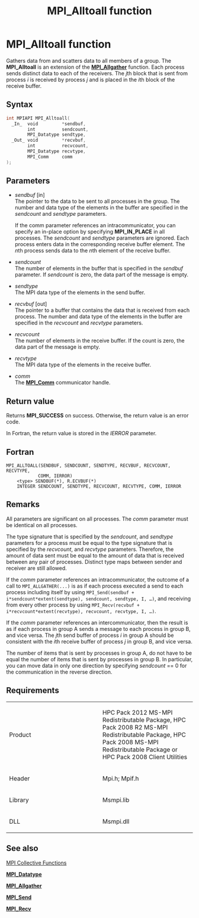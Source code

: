 ﻿---
title: MPI_Alltoall function
TOCTitle: MPI_Alltoall function
ms:assetid: 1fde8800-421a-45d3-ba4d-be0237003b61
ms:mtpsurl: https://msdn.microsoft.com/en-us/library/Dn473230(v=VS.85)
ms:contentKeyID: 59360776
ms.date: 03/28/2018
mtps_version: v=VS.85
f1_keywords:
- MPI_ALLTOALL
- mpif/MPI_Alltoall
- mpi/MPI_ALLTOALL
dev_langs:
- C++
- C
api_location:
- Msmpi.dll
api_name:
- MPI_Alltoall
api_type:
- DLLExport
product:
- Windows
topic_type:
- apiref
- kbSyntax
product_family_name: VS
ROBOTS: INDEX,FOLLOW
---

# MPI\_Alltoall function

Gathers data from and scatters data to all members of a group. The **MPI\_Alltoall** is an extension of the [**MPI\_Allgather**](mpi-allgather-function.md) function. Each process sends distinct data to each of the receivers. The *j*th block that is sent from process *i* is received by process *j* and is placed in the *i*th block of the receive buffer.

## Syntax

``` c++
int MPIAPI MPI_Alltoall(
  _In_  void         *sendbuf,
        int          sendcount,
        MPI_Datatype sendtype,
  _Out_ void         *recvbuf,
        int          recvcount,
        MPI_Datatype recvtype,
        MPI_Comm     comm
);
```

## Parameters

  - *sendbuf* \[in\]  
    The pointer to the data to be sent to all processes in the group. The number and data type of the elements in the buffer are specified in the *sendcount* and *sendtype* parameters.
    
    If the comm parameter references an intracommunicator, you can specify an in-place option by specifying **MPI\_IN\_PLACE** in all processes. The *sendcount* and *sendtype* parameters are ignored. Each process enters data in the corresponding receive buffer element. The *n*th process sends data to the *n*th element of the receive buffer.

  - *sendcount*  
    The number of elements in the buffer that is specified in the *sendbuf* parameter. If *sendcount* is zero, the data part of the message is empty.

  - *sendtype*  
    The MPI data type of the elements in the send buffer.

  - *recvbuf* \[out\]  
    The pointer to a buffer that contains the data that is received from each process. The number and data type of the elements in the buffer are specified in the *recvcount* and *recvtype* parameters.

  - *recvcount*  
    The number of elements in the receive buffer. If the count is zero, the data part of the message is empty.

  - *recvtype*  
    The MPI data type of the elements in the receive buffer.

  - *comm*  
    The [**MPI\_Comm**](mpi-comm-enumeration.md) communicator handle.

## Return value

Returns **MPI\_SUCCESS** on success. Otherwise, the return value is an error code.

In Fortran, the return value is stored in the *IERROR* parameter.

## Fortran

    MPI_ALLTOALL(SENDBUF, SENDCOUNT, SENDTYPE, RECVBUF, RECVCOUNT, RECVTYPE,
                COMM, IERROR)
        <type> SENDBUF(*), R.ECVBUF(*)
        INTEGER SENDCOUNT, SENDTYPE, RECVCOUNT, RECVTYPE, COMM, IERROR

## Remarks

All parameters are significant on all processes. The *comm* parameter must be identical on all processes.

The type signature that is specified by the *sendcount*, and *sendtype* parameters for a process must be equal to the type signature that is specified by the *recvcount*, and *recvtype* parameters. Therefore, the amount of data sent must be equal to the amount of data that is received between any pair of processes. Distinct type maps between sender and receiver are still allowed.

If the *comm* parameter references an intracommunicator, the outcome of a call to `MPI_ALLGATHER(...)` is as if each process executed a send to each process including itself by using `MPI_Send(sendbuf + i*sendcount*extent(sendtype), sendcount, sendtype, I, …)`, and receiving from every other process by using `MPI_Recv(recvbuf + i*recvcount*extent(recvtype), recvcount, recvtype, I, …)`.

If the *comm* parameter references an intercommunicator, then the result is as if each process in group A sends a message to each process in group B, and vice versa. The *j*th send buffer of process *i* in group A should be consistent with the *i*th receive buffer of process *j* in group B, and vice versa.

The number of items that is sent by processes in group A, do not have to be equal the number of items that is sent by processes in group B. In particular, you can move data in only one direction by specifying *sendcount* == 0 for the communication in the reverse direction.

## Requirements

<table>
<colgroup>
<col style="width: 50%" />
<col style="width: 50%" />
</colgroup>
<tbody>
<tr class="odd">
<td><p>Product</p></td>
<td><p>HPC Pack 2012 MS-MPI Redistributable Package, HPC Pack 2008 R2 MS-MPI Redistributable Package, HPC Pack 2008 MS-MPI Redistributable Package or HPC Pack 2008 Client Utilities</p></td>
</tr>
<tr class="even">
<td><p>Header</p></td>
<td>Mpi.h;
Mpif.h</td>
</tr>
<tr class="odd">
<td><p>Library</p></td>
<td>Msmpi.lib</td>
</tr>
<tr class="even">
<td><p>DLL</p></td>
<td>Msmpi.dll</td>
</tr>
</tbody>
</table>


## See also

[MPI Collective Functions](mpi-collective-functions.md)

[**MPI\_Datatype**](mpi-datatype-enumeration.md)

[**MPI\_Allgather**](mpi-allgather-function.md)

[**MPI\_Send**](mpi-send-function.md)

[**MPI\_Recv**](mpi-recv-function.md)

